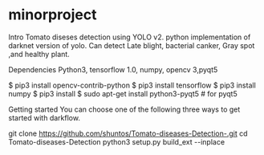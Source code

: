 # minorproject
Intro
Tomato diseses detection using YOLO v2. python implementation of darknet version of yolo. Can detect Late blight, bacterial canker, Gray spot ,and healthy plant.


Dependencies
Python3, tensorflow 1.0, numpy, opencv 3,pyqt5

$ pip3 install opencv-contrib-python $ pip3 install tensorflow $ pip3 install numpy $ pip3 install $ sudo apt-get install python3-pyqt5 # for pyqt5

Getting started
You can choose one of the following three ways to get started with darkflow.

git clone https://github.com/shuntos/Tomato-diseases-Detection-.git
cd Tomato-diseases-Detection
python3 setup.py build_ext --inplace
